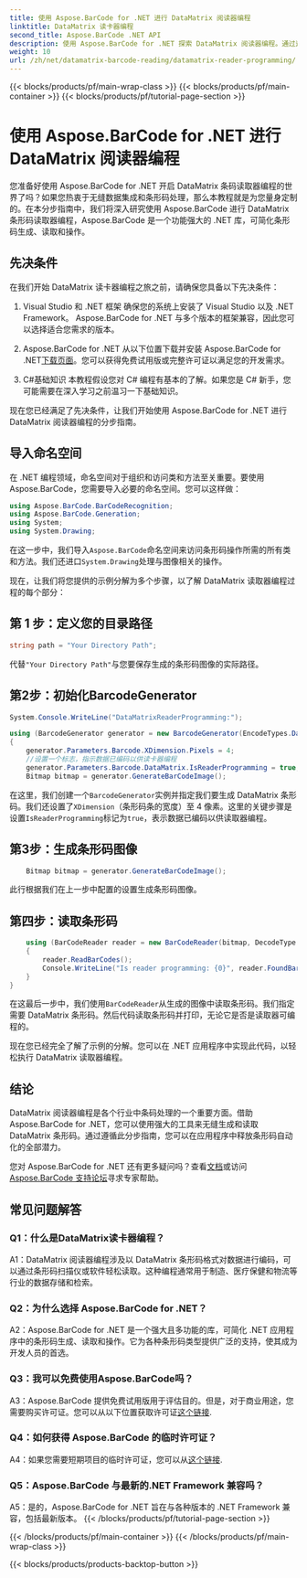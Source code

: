 ```yaml
---
title: 使用 Aspose.BarCode for .NET 进行 DataMatrix 阅读器编程
linktitle: DataMatrix 读卡器编程
second_title: Aspose.BarCode .NET API
description: 使用 Aspose.BarCode for .NET 探索 DataMatrix 阅读器编程。通过这份综合指南，了解如何在 .NET 应用程序中生成和读取 DataMatrix 条形码。
weight: 10
url: /zh/net/datamatrix-barcode-reading/datamatrix-reader-programming/
---
```


{{< blocks/products/pf/main-wrap-class >}}
{{< blocks/products/pf/main-container >}}
{{< blocks/products/pf/tutorial-page-section >}}

# 使用 Aspose.BarCode for .NET 进行 DataMatrix 阅读器编程

您准备好使用 Aspose.BarCode for .NET 开启 DataMatrix 条码读取器编程的世界了吗？如果您热衷于无缝数据集成和条形码处理，那么本教程就是为您量身定制的。在本分步指南中，我们将深入研究使用 Aspose.BarCode 进行 DataMatrix 条形码读取器编程，Aspose.BarCode 是一个功能强大的 .NET 库，可简化条形码生成、读取和操作。 

## 先决条件

在我们开始 DataMatrix 读卡器编程之旅之前，请确保您具备以下先决条件：

1. Visual Studio 和 .NET 框架
确保您的系统上安装了 Visual Studio 以及 .NET Framework。 Aspose.BarCode for .NET 与多个版本的框架兼容，因此您可以选择适合您需求的版本。

2. Aspose.BarCode for .NET
从以下位置下载并安装 Aspose.BarCode for .NET[下载页面](https://releases.aspose.com/barcode/net/)。您可以获得免费试用版或完整许可证以满足您的开发需求。

3. C#基础知识
本教程假设您对 C# 编程有基本的了解。如果您是 C# 新手，您可能需要在深入学习之前温习一下基础知识。

现在您已经满足了先决条件，让我们开始使用 Aspose.BarCode for .NET 进行 DataMatrix 阅读器编程的分步指南。

## 导入命名空间

在 .NET 编程领域，命名空间对于组织和访问类和方法至关重要。要使用 Aspose.BarCode，您需要导入必要的命名空间。您可以这样做：

```csharp
using Aspose.BarCode.BarCodeRecognition;
using Aspose.BarCode.Generation;
using System;
using System.Drawing;
```

在这一步中，我们导入`Aspose.BarCode`命名空间来访问条形码操作所需的所有类和方法。我们还进口`System.Drawing`处理与图像相关的操作。

现在，让我们将您提供的示例分解为多个步骤，以了解 DataMatrix 读取器编程过程的每个部分：

## 第 1 步：定义您的目录路径

```csharp
string path = "Your Directory Path";
```

代替`"Your Directory Path"`与您要保存生成的条形码图像的实际路径。

## 第2步：初始化BarcodeGenerator

```csharp
System.Console.WriteLine("DataMatrixReaderProgramming:");

using (BarcodeGenerator generator = new BarcodeGenerator(EncodeTypes.DataMatrix, "Aspose"))
{
    generator.Parameters.Barcode.XDimension.Pixels = 4;
    //设置一个标志，指示数据已编码以供读卡器编程
    generator.Parameters.Barcode.DataMatrix.IsReaderProgramming = true;
    Bitmap bitmap = generator.GenerateBarCodeImage();
```

在这里，我们创建一个`BarcodeGenerator`实例并指定我们要生成 DataMatrix 条形码。我们还设置了`XDimension`（条形码条的宽度）至 4 像素。这里的关键步骤是设置`IsReaderProgramming`标记为`true`，表示数据已编码以供读取器编程。

## 第3步：生成条形码图像

```csharp
    Bitmap bitmap = generator.GenerateBarCodeImage();
```

此行根据我们在上一步中配置的设置生成条形码图像。

## 第四步：读取条形码

```csharp
    using (BarCodeReader reader = new BarCodeReader(bitmap, DecodeType.DataMatrix))
    {
        reader.ReadBarCodes();
        Console.WriteLine("Is reader programming: {0}", reader.FoundBarCodes[0].Extended.DataMatrix.IsReaderProgramming);
    }
}
```

在这最后一步中，我们使用`BarCodeReader`从生成的图像中读取条形码。我们指定需要 DataMatrix 条形码。然后代码读取条形码并打印，无论它是否是读取器可编程的。

现在您已经完全了解了示例的分解。您可以在 .NET 应用程序中实现此代码，以轻松执行 DataMatrix 读取器编程。

## 结论

DataMatrix 阅读器编程是各个行业中条码处理的一个重要方面。借助 Aspose.BarCode for .NET，您可以使用强大的工具来无缝生成和读取 DataMatrix 条形码。通过遵循此分步指南，您可以在应用程序中释放条形码自动化的全部潜力。

您对 Aspose.BarCode for .NET 还有更多疑问吗？查看[文档](https://reference.aspose.com/barcode/net/)或访问[Aspose.BarCode 支持论坛](https://forum.aspose.com/c/barcode/13)寻求专家帮助。

## 常见问题解答

### Q1：什么是DataMatrix读卡器编程？

A1：DataMatrix 阅读器编程涉及以 DataMatrix 条形码格式对数据进行编码，可以通过条形码扫描仪或软件轻松读取。这种编程通常用于制造、医疗保健和物流等行业的数据存储和检索。

### Q2：为什么选择 Aspose.BarCode for .NET？

A2：Aspose.BarCode for .NET 是一个强大且多功能的库，可简化 .NET 应用程序中的条形码生成、读取和操作。它为各种条形码类型提供广泛的支持，使其成为开发人员的首选。

### Q3：我可以免费使用Aspose.BarCode吗？

 A3：Aspose.BarCode 提供免费试用版用于评估目的。但是，对于商业用途，您需要购买许可证。您可以从以下位置获取许可证[这个链接](https://purchase.aspose.com/buy).

### Q4：如何获得 Aspose.BarCode 的临时许可证？

 A4：如果您需要短期项目的临时许可证，您可以从[这个链接](https://purchase.aspose.com/temporary-license/).

### Q5：Aspose.BarCode 与最新的.NET Framework 兼容吗？

A5：是的，Aspose.BarCode for .NET 旨在与各种版本的 .NET Framework 兼容，包括最新版本。
{{< /blocks/products/pf/tutorial-page-section >}}

{{< /blocks/products/pf/main-container >}}
{{< /blocks/products/pf/main-wrap-class >}}

{{< blocks/products/products-backtop-button >}}
